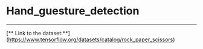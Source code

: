 # Hand_guesture_detection
---


[** Link to the dataset:**] (https://www.tensorflow.org/datasets/catalog/rock_paper_scissors)
